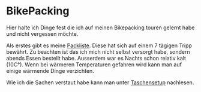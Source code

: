 # BikePacking

Hier halte ich Dinge fest die ich auf meinen Bikepacking touren gelernt habe und nicht vergessen möchte.

Als erstes gibt es meine [Packliste](bp_Packliste.md).
Diese hat sich auf einem 7 tägigen Tripp bewährt.
Zu beachten ist das ich mich nicht selbst versorgt habe, sondern abends Essen bestellt habe. Ausserdem war es Nachts schon relativ kalt (10C°). Wenn bei wärmeren Temperaturen gefahren wird kann man auf einige wärmende Dinge verzichten. 

Wie ich die Sachen verstaut habe kann man unter [Taschensetup](bp_Taschensetup.md) nachlesen.